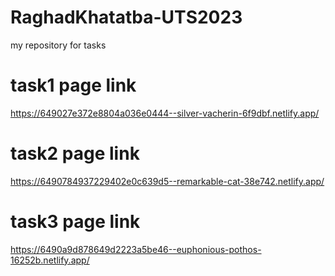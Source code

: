 # RaghadKhatatba-UTS2023
my repository for tasks
 # task1 page link
 https://649027e372e8804a036e0444--silver-vacherin-6f9dbf.netlify.app/
 # task2 page link
 https://6490784937229402e0c639d5--remarkable-cat-38e742.netlify.app/
 # task3 page link
 https://6490a9d878649d2223a5be46--euphonious-pothos-16252b.netlify.app/

